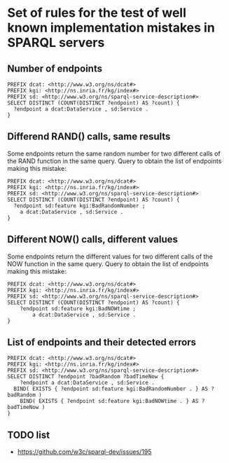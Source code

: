 # Set of rules for the test of well known implementation mistakes in SPARQL servers



## Number of endpoints

```sparql
PREFIX dcat: <http://www.w3.org/ns/dcat#>
PREFIX kgi: <http://ns.inria.fr/kg/index#>
PREFIX sd: <http://www.w3.org/ns/sparql-service-description#>
SELECT DISTINCT (COUNT(DISTINCT ?endpoint) AS ?count) {
  ?endpoint a dcat:DataService , sd:Service .
}
```

## Differend RAND() calls, same results

Some endpoints return the same random number for two different calls of the RAND function in the same query.
Query to obtain the list of endpoints making this mistake:

```sparql
PREFIX dcat: <http://www.w3.org/ns/dcat#>
PREFIX kgi: <http://ns.inria.fr/kg/index#>
PREFIX sd: <http://www.w3.org/ns/sparql-service-description#>
SELECT DISTINCT (COUNT(DISTINCT ?endpoint) AS ?count) {
  ?endpoint sd:feature kgi:BadRandomNumber ;
  	a dcat:DataService , sd:Service .
}
```

## Different NOW() calls, different values

Some endpoints return the different values for two different calls of the NOW function in the same query.
Query to obtain the list of endpoints making this mistake:

```sparql
PREFIX dcat: <http://www.w3.org/ns/dcat#>
PREFIX kgi: <http://ns.inria.fr/kg/index#>
PREFIX sd: <http://www.w3.org/ns/sparql-service-description#>
SELECT DISTINCT (COUNT(DISTINCT ?endpoint) AS ?count) {
    ?endpoint sd:feature kgi:BadNOWtime ;
  	    a dcat:DataService , sd:Service .
}
```

## List of endpoints and their detected errors

```sparql
PREFIX dcat: <http://www.w3.org/ns/dcat#>
PREFIX kgi: <http://ns.inria.fr/kg/index#>
PREFIX sd: <http://www.w3.org/ns/sparql-service-description#>
SELECT DISTINCT ?endpoint ?badRandom ?badTimeNow {
  	?endpoint a dcat:DataService , sd:Service .
  BIND( EXISTS { ?endpoint sd:feature kgi:BadRandomNumber . } AS ?badRandom )
    BIND( EXISTS { ?endpoint sd:feature kgi:BadNOWtime . } AS ?badTimeNow )
}
```

## TODO list

- https://github.com/w3c/sparql-dev/issues/195